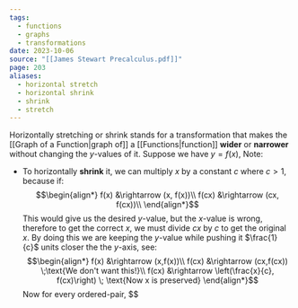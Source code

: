 ```yaml
---
tags:
  - functions
  - graphs
  - transformations
date: 2023-10-06
source: "[[James Stewart Precalculus.pdf]]"
page: 203
aliases:
  - horizontal stretch
  - horizontal shrink
  - shrink
  - stretch
---
```

Horizontally stretching or shrink stands for a transformation that makes the [[Graph of a Function|graph of]] a [[Functions|function]] **wider** or **narrower** without changing the $y$-values of it.
Suppose we have $y=f(x)$, Note:
- To horizontally **shrink** it, we can multiply $x$ by a constant $c$ where $c \gt 1$, because if:
$$\begin{align*}
f(x) &\rightarrow (x, f(x))\\
f(cx) &\rightarrow (cx, f(cx))\\
\end{align*}$$
This would give us the desired $y$-value, but the $x$-value is wrong, therefore to get the correct $x$, we must divide $cx$ by $c$ to get the original $x$. By doing this we are keeping the $y$-value while pushing it $\frac{1}{c}$ units closer the the $y$-axis, see:
$$\begin{align*}
f(x) &\rightarrow (x,f(x))\\
f(cx) &\rightarrow (cx,f(cx)) \;\text{We don't want this!}\\
f(cx) &\rightarrow \left(\frac{x}{c}, f(cx)\right) \; \text{Now x is preserved}
\end{align*}$$
Now for every ordered-pair, $$

